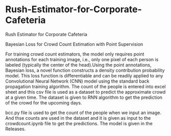 # Rush-Estimator-for-Corporate-Cafeteria
Rush Estimator for Corporate Cafeteria

Bayesian Loss for Crowd Count Estimation with Point Supervision

For training crowd count estimators, the model only requires point annotations for each training image, i.e., only one pixel of each person is labeled (typically the center of the head).Using the point annotations, Bayesian loss, a novel function constructs a density contribution probability model. This loss function is differentiable and can be readily applied to any Convolutional Neural Network (CNN) model using the standard back propagation training algorithm. The count of the people is entered into excel sheet and this csv file is used as a dataset to predict the approximate crowd at a given time. The dataset is given to RNN algorithm to get the prediction of the crowd for the upcoming days.

bcc.py file is used to get the count of the people when we input an image. And thse counts are used in the dataset and it is given as input to the crowdcount.ipynb file to get the predictions. The model is given in the Releases.
